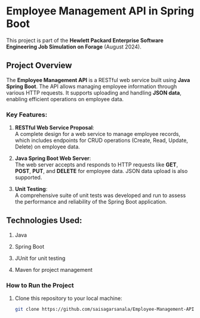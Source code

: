 # Employee Management API in Spring Boot

This project is part of the **Hewlett Packard Enterprise Software Engineering Job Simulation on Forage** (August 2024).

## Project Overview

The **Employee Management API** is a RESTful web service built using **Java Spring Boot**. The API allows managing employee information through various HTTP requests. It supports uploading and handling **JSON data**, enabling efficient operations on employee data.

### Key Features:

1. **RESTful Web Service Proposal**:  
   A complete design for a web service to manage employee records, which includes endpoints for CRUD operations (Create, Read, Update, Delete) on employee data.

2. **Java Spring Boot Web Server**:  
   The web server accepts and responds to HTTP requests like **GET**, **POST**, **PUT**, and **DELETE** for employee data. JSON data upload is also supported.

3. **Unit Testing**:  
   A comprehensive suite of unit tests was developed and run to assess the performance and reliability of the Spring Boot application.
## Technologies Used:
1. Java

2. Spring Boot

3. JUnit for unit testing

4. Maven for project management

### How to Run the Project

1. Clone this repository to your local machine:
   ```bash
   git clone https://github.com/saisagarsanala/Employee-Management-API-in-Spring-Boot.git
